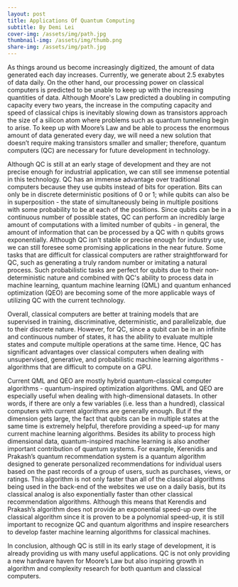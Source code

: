 ```yaml
---
layout: post
title: Applications Of Quantum Computing
subtitle: By Demi Lei
cover-img: /assets/img/path.jpg
thumbnail-img: /assets/img/thumb.png
share-img: /assets/img/path.jpg
---
```


As things around us become increasingly digitized, the amount of data generated each day increases. Currently, we generate about 2.5 exabytes of data daily. On the other hand, our processing power on classical computers is predicted to be unable to keep up with the increasing quantities of data. Although Moore's Law predicted a doubling in computing capacity every two years, the increase in the computing capacity and speed of classical chips is inevitably slowing down as transistors approach the size of a silicon atom where problems such as quantum tunneling begin to arise. To keep up with Moore’s Law and be able to process the enormous amount of data generated every day, we will need a new solution that doesn’t require making transistors smaller and smaller; therefore, quantum computers (QC) are necessary for future development in technology. 

Although QC is still at an early stage of development and they are not precise enough for industrial application, we can still see immense potential in this technology. QC has an immense advantage over traditional computers because they use qubits instead of bits for operation. Bits can only be in discrete deterministic positions of 0 or 1; while qubits can also be in superposition - the state of simultaneously being in multiple positions with some probability to be at each of the positions. Since qubits can be in a continuous number of possible states, QC can perform an incredibly large amount of computations with a limited number of qubits - in general, the amount of information that can be processed by a QC with n qubits grows exponentially. Although QC isn't stable or precise enough for industry use, we can still foresee some promising applications in the near future. Some tasks that are difficult for classical computers are rather straightforward for QC, such as generating a truly random number or imitating a natural process. Such probabilistic tasks are perfect for qubits due to their non-deterministic nature and combined with QC's ability to process data in machine learning, quantum machine learning (QML) and quantum enhanced optimization (QEO) are becoming some of the more applicable ways of utilizing QC with the current technology.

Overall, classical computers are better at training models that are supervised in training, discriminative, deterministic, and parallelizable, due to their discrete nature. However, for QC, since a qubit can be in an infinite and continuous number of states, it has the ability to evaluate multiple states and compute multiple operations at the same time. Hence, QC has significant advantages over classical computers when dealing with unsupervised, generative, and probabilistic machine learning algorithms - algorithms that are difficult to compute on a GPU.

Current QML and QEO are mostly hybrid quantum-classical computer algorithms - quantum-inspired optimization algorithms. QML and QEO are especially useful when dealing with high-dimensional datasets. In other words, if there are only a few variables (i.e. less than a hundred), classical computers with current algorithms are generally enough. But if the dimension gets large, the fact that qubits can be in multiple states at the same time is extremely helpful, therefore providing a speed-up for many current machine learning algorithms. Besides its ability to process high dimensional data, quantum-inspired machine learning is also another important contribution of quantum systems. For example, Kerenidis and Prakash’s quantum recommendation system is a quantum algorithm designed to generate personalized recommendations for individual users based on the past records of a group of users, such as purchases, views, or ratings. This algorithm is not only faster than all of the classical algorithms being used in the back-end of the websites we use on a daily basis, but its classical analog is also exponentially faster than other classical recommendation algorithms. Although this means that Kerendis and Prakash’s algorithm does not provide an exponential speed-up over the classical algorithm since it is proven to be a polynomial speed-up, it is still important to recognize QC and quantum algorithms and inspire researchers to develop faster machine learning algorithms for classical machines. 

In conclusion, although QC is still in its early stage of development, it is already providing us with many useful applications. QC is not only providing a new hardware haven for Moore’s Law but also inspiring growth in algorithm and complexity research for both quantum and classical computers. 












